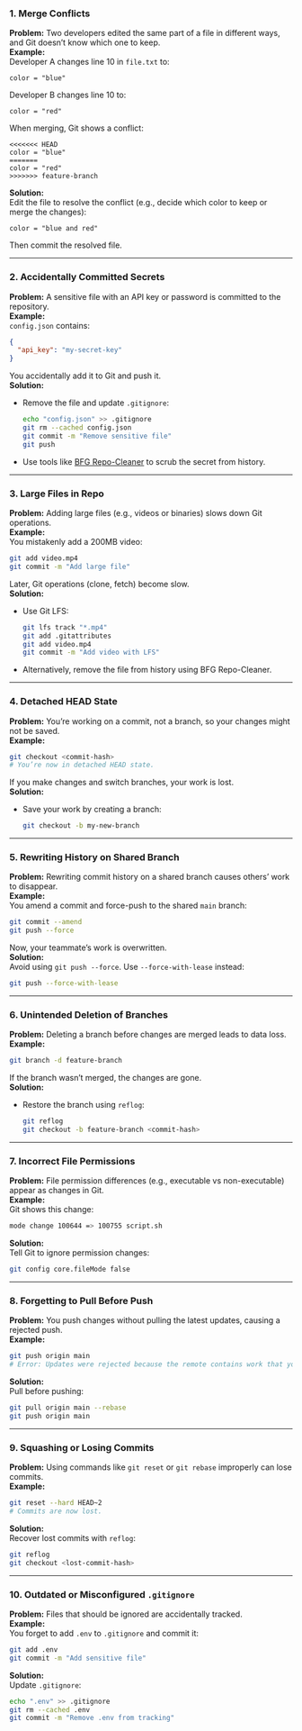 ### **1. Merge Conflicts**  
**Problem:** Two developers edited the same part of a file in different ways, and Git doesn’t know which one to keep.  
**Example:**  
Developer A changes line 10 in `file.txt` to:  
```text
color = "blue"
```
Developer B changes line 10 to:  
```text
color = "red"
```
When merging, Git shows a conflict:  
```text
<<<<<<< HEAD
color = "blue"
=======
color = "red"
>>>>>>> feature-branch
```
**Solution:**  
Edit the file to resolve the conflict (e.g., decide which color to keep or merge the changes):  
```text
color = "blue and red"
```
Then commit the resolved file.

---

### **2. Accidentally Committed Secrets**  
**Problem:** A sensitive file with an API key or password is committed to the repository.  
**Example:**  
`config.json` contains:  
```json
{
  "api_key": "my-secret-key"
}
```
You accidentally add it to Git and push it.  
**Solution:**  
- Remove the file and update `.gitignore`:  
  ```bash
  echo "config.json" >> .gitignore
  git rm --cached config.json
  git commit -m "Remove sensitive file"
  git push
  ```
- Use tools like [BFG Repo-Cleaner](https://rtyley.github.io/bfg-repo-cleaner/) to scrub the secret from history.

---

### **3. Large Files in Repo**  
**Problem:** Adding large files (e.g., videos or binaries) slows down Git operations.  
**Example:**  
You mistakenly add a 200MB video:  
```bash
git add video.mp4
git commit -m "Add large file"
```
Later, Git operations (clone, fetch) become slow.  
**Solution:**  
- Use Git LFS:  
  ```bash
  git lfs track "*.mp4"
  git add .gitattributes
  git add video.mp4
  git commit -m "Add video with LFS"
  ```
- Alternatively, remove the file from history using BFG Repo-Cleaner.

---

### **4. Detached HEAD State**  
**Problem:** You’re working on a commit, not a branch, so your changes might not be saved.  
**Example:**  
```bash
git checkout <commit-hash>
# You’re now in detached HEAD state.
```
If you make changes and switch branches, your work is lost.  
**Solution:**  
- Save your work by creating a branch:  
  ```bash
  git checkout -b my-new-branch
  ```

---

### **5. Rewriting History on Shared Branch**  
**Problem:** Rewriting commit history on a shared branch causes others’ work to disappear.  
**Example:**  
You amend a commit and force-push to the shared `main` branch:  
```bash
git commit --amend
git push --force
```
Now, your teammate’s work is overwritten.  
**Solution:**  
Avoid using `git push --force`. Use `--force-with-lease` instead:  
```bash
git push --force-with-lease
```

---

### **6. Unintended Deletion of Branches**  
**Problem:** Deleting a branch before changes are merged leads to data loss.  
**Example:**  
```bash
git branch -d feature-branch
```
If the branch wasn’t merged, the changes are gone.  
**Solution:**  
- Restore the branch using `reflog`:  
  ```bash
  git reflog
  git checkout -b feature-branch <commit-hash>
  ```

---

### **7. Incorrect File Permissions**  
**Problem:** File permission differences (e.g., executable vs non-executable) appear as changes in Git.  
**Example:**  
Git shows this change:  
```bash
mode change 100644 => 100755 script.sh
```
**Solution:**  
Tell Git to ignore permission changes:  
```bash
git config core.fileMode false
```

---

### **8. Forgetting to Pull Before Push**  
**Problem:** You push changes without pulling the latest updates, causing a rejected push.  
**Example:**  
```bash
git push origin main
# Error: Updates were rejected because the remote contains work that you do not have locally.
```
**Solution:**  
Pull before pushing:  
```bash
git pull origin main --rebase
git push origin main
```

---

### **9. Squashing or Losing Commits**  
**Problem:** Using commands like `git reset` or `git rebase` improperly can lose commits.  
**Example:**  
```bash
git reset --hard HEAD~2
# Commits are now lost.
```
**Solution:**  
Recover lost commits with `reflog`:  
```bash
git reflog
git checkout <lost-commit-hash>
```

---

### **10. Outdated or Misconfigured `.gitignore`**  
**Problem:** Files that should be ignored are accidentally tracked.  
**Example:**  
You forget to add `.env` to `.gitignore` and commit it:  
```bash
git add .env
git commit -m "Add sensitive file"
```
**Solution:**  
Update `.gitignore`:  
```bash
echo ".env" >> .gitignore
git rm --cached .env
git commit -m "Remove .env from tracking"
```